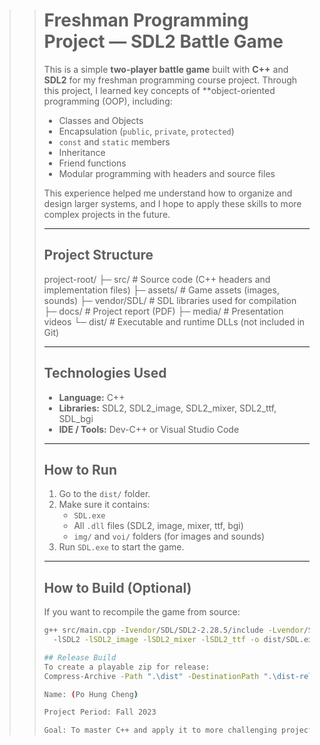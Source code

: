 >> # Freshman Programming Project — SDL2 Battle Game
>>
>> This is a simple **two-player battle game** built with **C++** and **SDL2** for my freshman programming course project.
>> Through this project, I learned key concepts of **object-oriented programming (OOP), including:
>>
>> - Classes and Objects
>> - Encapsulation (`public`, `private`, `protected`)
>> - `const` and `static` members
>> - Inheritance
>> - Friend functions
>> - Modular programming with headers and source files
>>
>> This experience helped me understand how to organize and design larger systems,
>> and I hope to apply these skills to more complex projects in the future.
>>
>> ---
>>
>> ## Project Structure
>> project-root/
>> ├─ src/ # Source code (C++ headers and implementation files)
>> ├─ assets/ # Game assets (images, sounds)
>> ├─ vendor/SDL/ # SDL libraries used for compilation
>> ├─ docs/ # Project report (PDF)
>> ├─ media/ # Presentation videos
>> └─ dist/ # Executable and runtime DLLs (not included in Git)
>>
>> ---
>>
>> ## Technologies Used
>> - **Language:** C++
>> - **Libraries:** SDL2, SDL2_image, SDL2_mixer, SDL2_ttf, SDL_bgi
>> - **IDE / Tools:** Dev-C++ or Visual Studio Code
>>
>> ---
>>
>> ## How to Run
>> 1. Go to the `dist/` folder.
>> 2. Make sure it contains:
>>    - `SDL.exe`
>>    - All `.dll` files (SDL2, image, mixer, ttf, bgi)
>>    - `img/` and `voi/` folders (for images and sounds)
>> 3. Run `SDL.exe` to start the game.
>>
>> ---
>>
>> ## How to Build (Optional)
>> If you want to recompile the game from source:
>>
>> ```bash
>> g++ src/main.cpp -Ivendor/SDL/SDL2-2.28.5/include -Lvendor/SDL/SDL2-2.28.5/lib ^
>>   -lSDL2 -lSDL2_image -lSDL2_mixer -lSDL2_ttf -o dist/SDL.exe
>>
>> ## Release Build
>> To create a playable zip for release:
>> Compress-Archive -Path ".\dist" -DestinationPath ".\dist-release.zip" -Force
>>
>> Name: (Po Hung Cheng)
>>
>> Project Period: Fall 2023
>>
>> Goal: To master C++ and apply it to more challenging projects in the future.